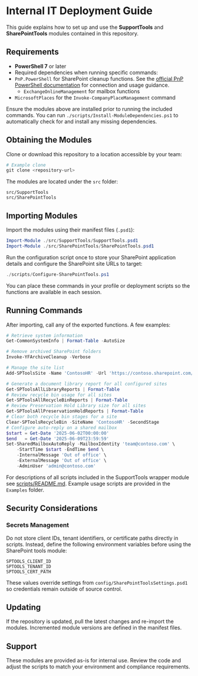 # Internal IT Deployment Guide

This guide explains how to set up and use the **SupportTools** and **SharePointTools** modules contained in this repository.

## Requirements

* **PowerShell 7** or later
* Required dependencies when running specific commands:
* `PnP.PowerShell` for SharePoint cleanup functions. See the [official PnP PowerShell documentation](https://pnp.github.io/powershell/index.html) for connection and usage guidance.
  * `ExchangeOnlineManagement` for mailbox functions
* `MicrosoftPlaces` for the `Invoke-CompanyPlaceManagement` command

Ensure the modules above are installed prior to running the included commands.
You can run `./scripts/Install-ModuleDependencies.ps1` to automatically check
for and install any missing dependencies.

## Obtaining the Modules

Clone or download this repository to a location accessible by your team:

```powershell
# Example clone
git clone <repository-url>
```

The modules are located under the `src` folder:

```
src/SupportTools
src/SharePointTools
```

## Importing Modules

Import the modules using their manifest files (`.psd1`):

```powershell
Import-Module ./src/SupportTools/SupportTools.psd1
Import-Module ./src/SharePointTools/SharePointTools.psd1
```

Run the configuration script once to store your SharePoint application details and configure the SharePoint site URLs to target:

```powershell
./scripts/Configure-SharePointTools.ps1
```

You can place these commands in your profile or deployment scripts so the functions are available in each session.

## Running Commands

After importing, call any of the exported functions. A few examples:

```powershell
# Retrieve system information
Get-CommonSystemInfo | Format-Table -AutoSize

# Remove archived SharePoint folders
Invoke-YFArchiveCleanup -Verbose

# Manage the site list
Add-SPToolsSite -Name 'ContosoHR' -Url 'https://contoso.sharepoint.com/sites/HR'

# Generate a document library report for all configured sites
Get-SPToolsAllLibraryReports | Format-Table
# Review recycle bin usage for all sites
Get-SPToolsAllRecycleBinReports | Format-Table
# Review Preservation Hold Library size for all sites
Get-SPToolsAllPreservationHoldReports | Format-Table
# Clear both recycle bin stages for a site
Clear-SPToolsRecycleBin -SiteName 'ContosoHR' -SecondStage
# Configure auto-reply on a shared mailbox
$start = Get-Date '2025-06-02T00:00:00'
$end   = Get-Date '2025-06-09T23:59:59'
Set-SharedMailboxAutoReply -MailboxIdentity 'team@contoso.com' \
    -StartTime $start -EndTime $end \
    -InternalMessage 'Out of office' \ 
    -ExternalMessage 'Out of office' \ 
    -AdminUser 'admin@contoso.com'
```

For descriptions of all scripts included in the SupportTools wrapper module see [scripts/README.md](../scripts/README.md). Example usage scripts are provided in the `Examples` folder.

## Security Considerations

### Secrets Management

Do not store client IDs, tenant identifiers, or certificate paths directly in scripts. Instead, define the following environment variables before using the SharePoint tools module:

```text
SPTOOLS_CLIENT_ID
SPTOOLS_TENANT_ID
SPTOOLS_CERT_PATH
```

These values override settings from `config/SharePointToolsSettings.psd1` so credentials remain outside of source control.

## Updating

If the repository is updated, pull the latest changes and re-import the modules. Incremented module versions are defined in the manifest files.

## Support

These modules are provided as-is for internal use. Review the code and adjust the scripts to match your environment and compliance requirements.

